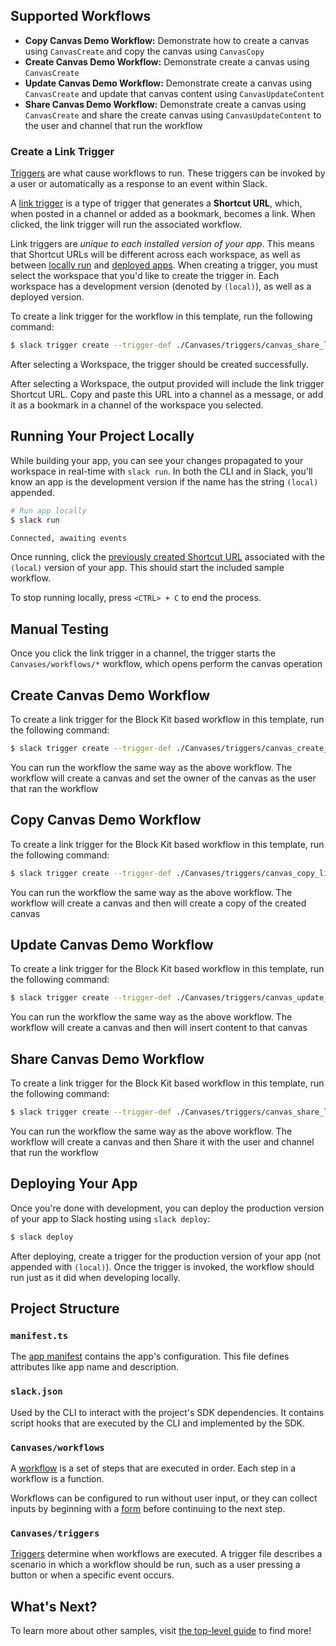 ## Supported Workflows

- **Copy Canvas Demo Workflow:** Demonstrate how to create a canvas using
  `CanvasCreate` and copy the canvas using `CanvasCopy`
- **Create Canvas Demo Workflow:** Demonstrate create a canvas using
  `CanvasCreate`
- **Update Canvas Demo Workflow:** Demonstrate create a canvas using
  `CanvasCreate` and update that canvas content using `CanvasUpdateContent`
- **Share Canvas Demo Workflow:** Demonstrate create a canvas using
  `CanvasCreate` and share the create canvas using `CanvasUpdateContent` to the
  user and channel that run the workflow

### Create a Link Trigger

[Triggers](https://api.slack.com/automation/triggers) are what cause workflows
to run. These triggers can be invoked by a user or automatically as a response
to an event within Slack.

A [link trigger](https://api.slack.com/automation/triggers/link) is a type of
trigger that generates a **Shortcut URL**, which, when posted in a channel or
added as a bookmark, becomes a link. When clicked, the link trigger will run the
associated workflow.

Link triggers are _unique to each installed version of your app_. This means
that Shortcut URLs will be different across each workspace, as well as between
[locally run](#running-your-project-locally) and
[deployed apps](#deploying-your-app). When creating a trigger, you must select
the workspace that you'd like to create the trigger in. Each workspace has a
development version (denoted by `(local)`), as well as a deployed version.

To create a link trigger for the workflow in this template, run the following
command:

```zsh
$ slack trigger create --trigger-def ./Canvases/triggers/canvas_share_link.ts
```

After selecting a Workspace, the trigger should be created successfully.

After selecting a Workspace, the output provided will include the link trigger
Shortcut URL. Copy and paste this URL into a channel as a message, or add it as
a bookmark in a channel of the workspace you selected.

## Running Your Project Locally

While building your app, you can see your changes propagated to your workspace
in real-time with `slack run`. In both the CLI and in Slack, you'll know an app
is the development version if the name has the string `(local)` appended.

```zsh
# Run app locally
$ slack run

Connected, awaiting events
```

Once running, click the
[previously created Shortcut URL](#create-a-link-trigger) associated with the
`(local)` version of your app. This should start the included sample workflow.

To stop running locally, press `<CTRL> + C` to end the process.

## Manual Testing

Once you click the link trigger in a channel, the trigger starts the
`Canvases/workflows/*` workflow, which opens perform the canvas operation

## Create Canvas Demo Workflow

To create a link trigger for the Block Kit based workflow in this template, run
the following command:

```zsh
$ slack trigger create --trigger-def ./Canvases/triggers/canvas_create_link.ts
```

You can run the workflow the same way as the above workflow. The workflow will
create a canvas and set the owner of the canvas as the user that ran the
workflow

## Copy Canvas Demo Workflow

To create a link trigger for the Block Kit based workflow in this template, run
the following command:

```zsh
$ slack trigger create --trigger-def ./Canvases/triggers/canvas_copy_link.ts
```

You can run the workflow the same way as the above workflow. The workflow will
create a canvas and then will create a copy of the created canvas

## Update Canvas Demo Workflow

To create a link trigger for the Block Kit based workflow in this template, run
the following command:

```zsh
$ slack trigger create --trigger-def ./Canvases/triggers/canvas_update_link.ts
```

You can run the workflow the same way as the above workflow. The workflow will
create a canvas and then will insert content to that canvas

## Share Canvas Demo Workflow

To create a link trigger for the Block Kit based workflow in this template, run
the following command:

```zsh
$ slack trigger create --trigger-def ./Canvases/triggers/canvas_share_link.ts
```

You can run the workflow the same way as the above workflow. The workflow will
create a canvas and then Share it with the user and channel that run the
workflow

## Deploying Your App

Once you're done with development, you can deploy the production version of your
app to Slack hosting using `slack deploy`:

```zsh
$ slack deploy
```

After deploying, create a trigger for the production version of your app (not
appended with `(local)`). Once the trigger is invoked, the workflow should run
just as it did when developing locally.

## Project Structure

### `manifest.ts`

The [app manifest](https://api.slack.com/automation/manifest) contains the app's
configuration. This file defines attributes like app name and description.

### `slack.json`

Used by the CLI to interact with the project's SDK dependencies. It contains
script hooks that are executed by the CLI and implemented by the SDK.

### `Canvases/workflows`

A [workflow](https://api.slack.com/automation/workflows) is a set of steps that
are executed in order. Each step in a workflow is a function.

Workflows can be configured to run without user input, or they can collect
inputs by beginning with a [form](https://api.slack.com/automation/forms) before
continuing to the next step.

### `Canvases/triggers`

[Triggers](https://api.slack.com/automation/triggers) determine when workflows
are executed. A trigger file describes a scenario in which a workflow should be
run, such as a user pressing a button or when a specific event occurs.

## What's Next?

To learn more about other samples, visit [the top-level guide](../README.md) to
find more!
